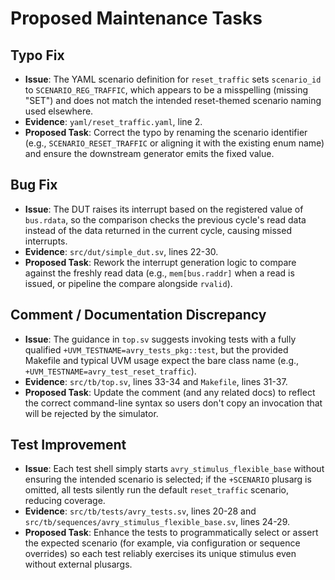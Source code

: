# Proposed Maintenance Tasks

## Typo Fix
- **Issue**: The YAML scenario definition for `reset_traffic` sets `scenario_id` to `SCENARIO_REG_TRAFFIC`, which appears to be a misspelling (missing "SET") and does not match the intended reset-themed scenario naming used elsewhere.
- **Evidence**: `yaml/reset_traffic.yaml`, line 2.
- **Proposed Task**: Correct the typo by renaming the scenario identifier (e.g., `SCENARIO_RESET_TRAFFIC` or aligning it with the existing enum name) and ensure the downstream generator emits the fixed value.

## Bug Fix
- **Issue**: The DUT raises its interrupt based on the registered value of `bus.rdata`, so the comparison checks the previous cycle's read data instead of the data returned in the current cycle, causing missed interrupts.
- **Evidence**: `src/dut/simple_dut.sv`, lines 22-30.
- **Proposed Task**: Rework the interrupt generation logic to compare against the freshly read data (e.g., `mem[bus.raddr]` when a read is issued, or pipeline the compare alongside `rvalid`).

## Comment / Documentation Discrepancy
- **Issue**: The guidance in `top.sv` suggests invoking tests with a fully qualified `+UVM_TESTNAME=avry_tests_pkg::test`, but the provided Makefile and typical UVM usage expect the bare class name (e.g., `+UVM_TESTNAME=avry_test_reset_traffic`).
- **Evidence**: `src/tb/top.sv`, lines 33-34 and `Makefile`, lines 31-37.
- **Proposed Task**: Update the comment (and any related docs) to reflect the correct command-line syntax so users don't copy an invocation that will be rejected by the simulator.

## Test Improvement
- **Issue**: Each test shell simply starts `avry_stimulus_flexible_base` without ensuring the intended scenario is selected; if the `+SCENARIO` plusarg is omitted, all tests silently run the default `reset_traffic` scenario, reducing coverage.
- **Evidence**: `src/tb/tests/avry_tests.sv`, lines 20-28 and `src/tb/sequences/avry_stimulus_flexible_base.sv`, lines 24-29.
- **Proposed Task**: Enhance the tests to programmatically select or assert the expected scenario (for example, via configuration or sequence overrides) so each test reliably exercises its unique stimulus even without external plusargs.

